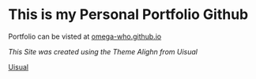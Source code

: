 # This is my Personal Portfolio Github

Portfolio can be visted at [omega-who.github.io](https://omega-who.github.io)

*This Site was created using the Theme Alighn from Uisual*

[Uisual](https://uisual.com)

